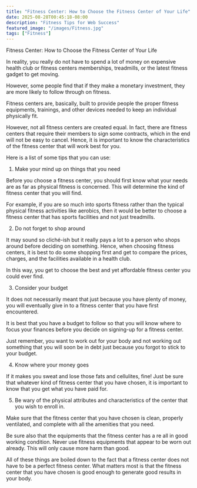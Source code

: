 ```yaml
---
title: "Fitness Center: How to Choose the Fitness Center of Your Life"
date: 2025-08-28T00:45:18-08:00
description: "Fitness Tips for Web Success"
featured_image: "/images/Fitness.jpg"
tags: ["Fitness"]
---
```


Fitness Center: How to Choose the Fitness Center of Your Life

In reality, you really do not have to spend a lot of money on expensive health club or fitness centers memberships, treadmills, or the latest fitness gadget to get moving.

However, some people find that if they make a monetary investment, they are more likely to follow through on fitness.

Fitness centers are, basically, built to provide people the proper fitness equipments, trainings, and other devices needed to keep an individual physically fit.

However, not all fitness centers are created equal. In fact, there are fitness centers that require their members to sign some contracts, which in the end will not be easy to cancel. Hence, it is important to know the characteristics of the fitness center that will work best for you.

Here is a list of some tips that you can use:

1. Make your mind up on things that you need

Before you choose a fitness center, you should first know what your needs are as far as physical fitness is concerned. This will determine the kind of fitness center that you will find.

For example, if you are so much into sports fitness rather than the typical physical fitness activities like aerobics, then it would be better to choose a fitness center that has sports facilities and not just treadmills.

2. Do not forget to shop around

It may sound so cliché-ish but it really pays a lot to a person who shops around before deciding on something. Hence, when choosing fitness centers, it is best to do some shopping first and get to compare the prices, charges, and the facilities available in a health club.

In this way, you get to choose the best and yet affordable fitness center you could ever find.

3. Consider your budget

It does not necessarily meant that just because you have plenty of money, you will eventually give in to a fitness center that you have first encountered.

It is best that you have a budget to follow so that you will know where to focus your finances before you decide on signing-up for a fitness center.

Just remember, you want to work out for your body and not working out something that you will soon be in debt just because you forgot to stick to your budget.

4. Know where your money goes

If it makes you sweat and lose those fats and cellulites, fine! Just be sure that whatever kind of fitness center that you have chosen, it is important to know that you get what you have paid for.

5. Be wary of the physical attributes and characteristics of the center that you wish to enroll in.

Make sure that the fitness center that you have chosen is clean, properly ventilated, and complete with all the amenities that you need.

Be sure also that the equipments that the fitness center has a re all in good working condition. Never use fitness equipments that appear to be worn out already. This will only cause more harm than good.

All of these things are boiled down to the fact that a fitness center does not have to be a perfect fitness center. What matters most is that the fitness center that you have chosen is good enough to generate good results in your body.



